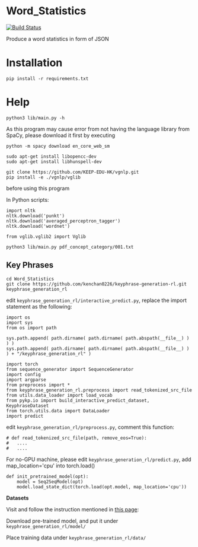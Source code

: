 # Word_Statistics
[![Build Status](https://api.travis-ci.com/FlyingTwigs/Word_Statistics.svg?branch=master)](https://travis-ci.com/github/FlyingTwigs/Word_Statistics)

Produce a word statistics in form of JSON

# Installation

```pip install -r requirements.txt```

# Help

```
python3 lib/main.py -h
```

As this program may cause error from not having the language library from SpaCy, please download it first by executing
``` 
python -m spacy download en_core_web_sm

sudo apt-get install libopencc-dev
sudo apt-get install libhunspell-dev

git clone https://github.com/KEEP-EDU-HK/vgnlp.git
pip install -e ./vgnlp/vglib
```
before using this program


In Python scripts:

```
import nltk
nltk.download('punkt')
nltk.download('averaged_perceptron_tagger')
nltk.download('wordnet')

from vglib.vglib2 import Vglib
```

```
python3 lib/main.py pdf_concept_category/001.txt
```

## Key Phrases

```
cd Word_Statistics
git clone https://github.com/kenchan0226/keyphrase-generation-rl.git keyphrase_generation_rl
```

edit `keyphrase_generation_rl/interactive_predict.py`, replace the import statement as the following:

```
import os
import sys
from os import path

sys.path.append( path.dirname( path.dirname( path.abspath(__file__) ) ) )
sys.path.append( path.dirname( path.dirname( path.abspath(__file__) ) ) + "/keyphrase_generation_rl" )

import torch
from sequence_generator import SequenceGenerator
import config
import argparse
from preprocess import *
from keyphrase_generation_rl.preprocess import read_tokenized_src_file
from utils.data_loader import load_vocab
from pykp.io import build_interactive_predict_dataset, KeyphraseDataset
from torch.utils.data import DataLoader
import predict
```

edit `keyphrase_generation_rl/preprocess.py`, comment this function:

```
# def read_tokenized_src_file(path, remove_eos=True):
#   ....
#   ....
```

For no-GPU machine, please edit `keyphrase_generation_rl/predict.py`, add map_location='cpu' into torch.load()

```
def init_pretrained_model(opt):
    model = Seq2SeqModel(opt)
    model.load_state_dict(torch.load(opt.model, map_location='cpu'))
```


**Datasets**

Visit and follow the instruction mentioned in [this page](https://github.com/kenchan0226/keyphrase-generation-rl#dataset):

Download pre-trained model, and put it under `keyphrase_generation_rl/model/`

Place training data under `keyphrase_generation_rl/data/`
